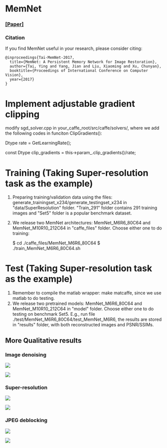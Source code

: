 
# MemNet 
### [[Paper]](http://cvlab.cse.msu.edu/pdfs/Image_Restoration%20using_Persistent_Memory_Network.pdf)

### Citation
If you find MemNet useful in your research, please consider citing:

	@inproceedings{Tai-MemNet-2017,
	  title={MemNet: A Persistent Memory Network for Image Restoration},
	  author={Tai, Ying and Yang, Jian and Liu, Xiaoming and Xu, Chunyan},
	  booktitle={Proceedings of International Conference on Computer Vision},
	  year={2017}
	}
	
# Implement adjustable gradient clipping 
modify sgd_solver.cpp in your_caffe_root/src/caffe/solvers/, where we add the following codes in funciton ClipGradients():

Dtype rate = GetLearningRate();

const Dtype clip_gradients = this->param_.clip_gradients()/rate;

# Training (Taking Super-resolution task as the example)
1. Preparing training/validation data using the files: generate_trainingset_x234/generate_testingset_x234 in "data/SuperResolution" folder. "Train_291" folder contains 291 training images and "Set5" folder is a popular benchmark dataset.
2. We release two MemNet architectures: MemNet_M6R6_80C64 and MemNet_M10R10_212C64 in "caffe_files" folder. Choose either one to do training:

	$ cd ./caffe_files/MemNet_M6R6_80C64
	$ ./train_MemNet_M6R6_80C64.sh

# Test (Taking Super-resolution task as the example)
1. Remember to compile the matlab wrapper: make matcaffe, since we use matlab to do testing.
2. We release two pretrained models: MemNet_M6R6_80C64 and MemNet_M10R10_212C64 in "model" folder. Choose either one to do testing on benchmark Set5. E.g., run file ./test/MemNet_M6R6_80C64/test_MemNet_M6R6, the results are stored in "results" folder, with both reconstructed images and PSNR/SSIMs.

## More Qualitative results
### Image denoising
![](figures/final_GD.png) 

![](figures/supp_GD.png) 

### Super-resolution
![](figures/final_SR.png) 

![](figures/supp_SR.png) 

### JPEG deblocking
![](figures/final_JD.png) 

![](figures/supp_JD.png) 


